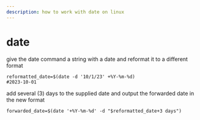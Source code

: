 ```yaml
---
description: how to work with date on linux
---
```


# date

give the date command a string with a date and reformat it to a different format

```
reformatted_date=$(date -d '10/1/23' +%Y-%m-%d)
#2023-10-01
```

add several (3) days to the supplied date and output the forwarded date in the new format

```
forwarded_date=$(date '+%Y-%m-%d' -d "$reformatted_date+3 days")
```
